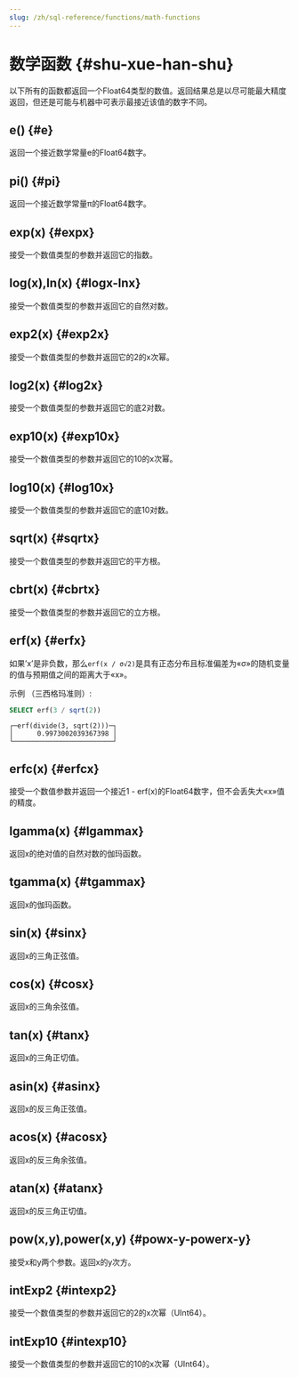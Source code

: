 ```yaml
---
slug: /zh/sql-reference/functions/math-functions
---
```

# 数学函数 {#shu-xue-han-shu}

以下所有的函数都返回一个Float64类型的数值。返回结果总是以尽可能最大精度返回，但还是可能与机器中可表示最接近该值的数字不同。

## e() {#e}

返回一个接近数学常量e的Float64数字。

## pi() {#pi}

返回一个接近数学常量π的Float64数字。

## exp(x) {#expx}

接受一个数值类型的参数并返回它的指数。

## log(x),ln(x) {#logx-lnx}

接受一个数值类型的参数并返回它的自然对数。

## exp2(x) {#exp2x}

接受一个数值类型的参数并返回它的2的x次幂。

## log2(x) {#log2x}

接受一个数值类型的参数并返回它的底2对数。

## exp10(x) {#exp10x}

接受一个数值类型的参数并返回它的10的x次幂。

## log10(x) {#log10x}

接受一个数值类型的参数并返回它的底10对数。

## sqrt(x) {#sqrtx}

接受一个数值类型的参数并返回它的平方根。

## cbrt(x) {#cbrtx}

接受一个数值类型的参数并返回它的立方根。

## erf(x) {#erfx}

如果’x’是非负数，那么`erf(x / σ√2)`是具有正态分布且标准偏差为«σ»的随机变量的值与预期值之间的距离大于«x»。

示例 （三西格玛准则）:

``` sql
SELECT erf(3 / sqrt(2))
```

    ┌─erf(divide(3, sqrt(2)))─┐
    │      0.9973002039367398 │
    └─────────────────────────┘

## erfc(x) {#erfcx}

接受一个数值参数并返回一个接近1 - erf(x)的Float64数字，但不会丢失大«x»值的精度。

## lgamma(x) {#lgammax}

返回x的绝对值的自然对数的伽玛函数。

## tgamma(x) {#tgammax}

返回x的伽玛函数。

## sin(x) {#sinx}

返回x的三角正弦值。

## cos(x) {#cosx}

返回x的三角余弦值。

## tan(x) {#tanx}

返回x的三角正切值。

## asin(x) {#asinx}

返回x的反三角正弦值。

## acos(x) {#acosx}

返回x的反三角余弦值。

## atan(x) {#atanx}

返回x的反三角正切值。

## pow(x,y),power(x,y) {#powx-y-powerx-y}

接受x和y两个参数。返回x的y次方。

## intExp2 {#intexp2}

接受一个数值类型的参数并返回它的2的x次幂（UInt64）。

## intExp10 {#intexp10}

接受一个数值类型的参数并返回它的10的x次幂（UInt64）。


